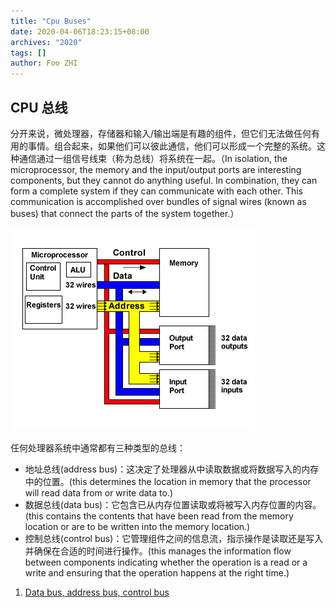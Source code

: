 ```yaml
---
title: "Cpu Buses"
date: 2020-04-06T18:23:15+08:00
archives: "2020"
tags: []
author: Foo ZHI
---
```

## CPU 总线
分开来说，微处理器，存储器和输入/输出端是有趣的组件，但它们无法做任何有用的事情。组合起来，如果他们可以彼此通信，他们可以形成一个完整的系统。这种通信通过一组信号线束（称为总线）将系统在一起。（In isolation, the microprocessor, the memory and the input/output ports are interesting components, but they cannot do anything useful. In combination, they can form a complete system if they can communicate with each other. This communication is accomplished over bundles of signal wires (known as buses) that connect the parts of the system together.）

![busstructure](busstructure.gif)

任何处理器系统中通常都有三种类型的总线：
+ 地址总线(address bus)：这决定了处理器从中读取数据或将数据写入的内存中的位置。(this determines the location in memory that the processor will read data from or write data to.)
+ 数据总线(data bus)：它包含已从内存位置读取或将被写入内存位置的内容。(this contains the contents that have been read from the memory location or are to be written into the memory location.)
+ 控制总线(control bus)：它管理组件之间的信息流，指示操作是读取还是写入  并确保在合适的时间进行操作。(this manages the information flow between components indicating whether the operation is a read or a write and ensuring that the operation happens at the right time.)

1. [Data bus, address bus, control bus]

[Data bus, address bus, control bus]: http://www-mdp.eng.cam.ac.uk/web/library/enginfo/mdp_micro/lecture1/lecture1-3-1.html
